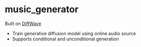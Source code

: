 # music_generator

Built on [DiffWave](https://github.com/lmnt-com/diffwave)

* Train generative diffusion model using online audio source
* Supports conditional and unconditional generation
